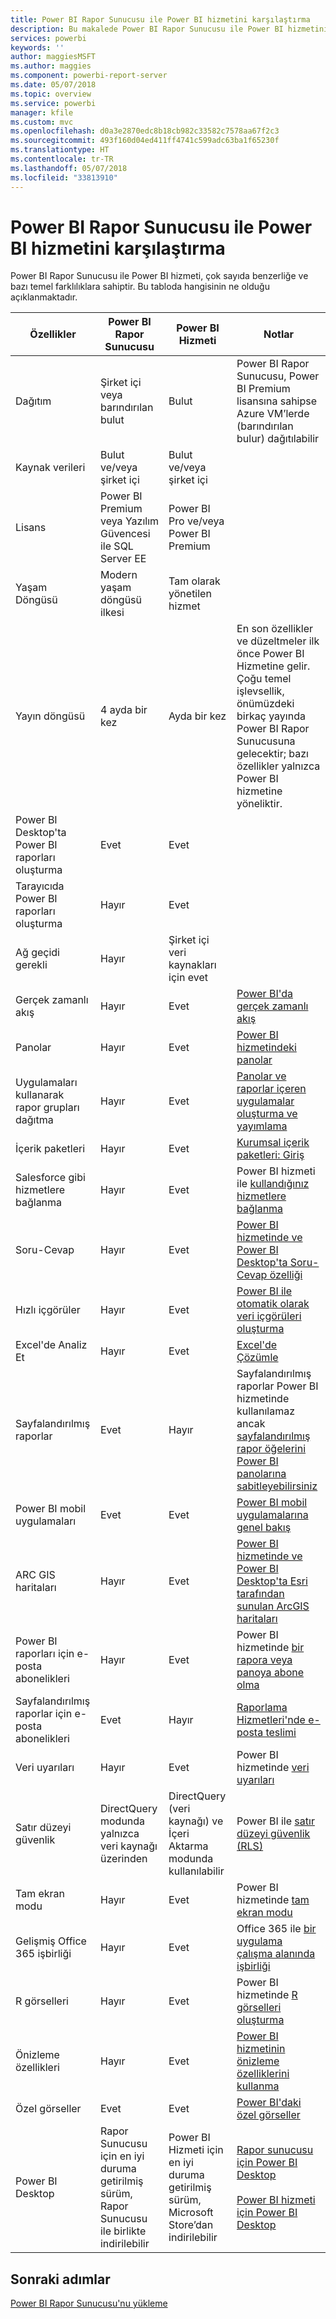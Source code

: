 ```yaml
---
title: Power BI Rapor Sunucusu ile Power BI hizmetini karşılaştırma
description: Bu makalede Power BI Rapor Sunucusu ile Power BI hizmetinin özellikleri karşılaştırılmaktadır.
services: powerbi
keywords: ''
author: maggiesMSFT
ms.author: maggies
ms.component: powerbi-report-server
ms.date: 05/07/2018
ms.topic: overview
ms.service: powerbi
manager: kfile
ms.custom: mvc
ms.openlocfilehash: d0a3e2870edc8b18cb982c33582c7578aa67f2c3
ms.sourcegitcommit: 493f160d04ed411ff4741c599adc63ba1f65230f
ms.translationtype: HT
ms.contentlocale: tr-TR
ms.lasthandoff: 05/07/2018
ms.locfileid: "33813910"
---
```

# <a name="comparing-power-bi-report-server-and-the-power-bi-service"></a>Power BI Rapor Sunucusu ile Power BI hizmetini karşılaştırma

Power BI Rapor Sunucusu ile Power BI hizmeti, çok sayıda benzerliğe ve bazı temel farklılıklara sahiptir. Bu tabloda hangisinin ne olduğu açıklanmaktadır.

| Özellikler | Power BI Rapor Sunucusu | Power BI Hizmeti | Notlar
|---------|---------|---------|---------|
| Dağıtım | Şirket içi veya barındırılan bulut | Bulut | Power BI Rapor Sunucusu, Power BI Premium lisansına sahipse Azure VM’lerde (barındırılan bulur) dağıtılabilir
| Kaynak verileri | Bulut ve/veya şirket içi | Bulut ve/veya şirket içi |  
| Lisans | Power BI Premium veya Yazılım Güvencesi ile SQL Server EE | Power BI Pro ve/veya Power BI Premium |  
| Yaşam Döngüsü | Modern yaşam döngüsü ilkesi | Tam olarak yönetilen hizmet |  
| Yayın döngüsü | 4 ayda bir kez | Ayda bir kez | En son özellikler ve düzeltmeler ilk önce Power BI Hizmetine gelir. Çoğu temel işlevsellik, önümüzdeki birkaç yayında Power BI Rapor Sunucusuna gelecektir; bazı özellikler yalnızca Power BI hizmetine yöneliktir.
| Power BI Desktop'ta Power BI raporları oluşturma | Evet | Evet |  
| Tarayıcıda Power BI raporları oluşturma | Hayır | Evet |  
| Ağ geçidi gerekli | Hayır | Şirket içi veri kaynakları için evet |  
| Gerçek zamanlı akış | Hayır | Evet | [Power BI'da gerçek zamanlı akış](../service-real-time-streaming.md)
| Panolar | Hayır | Evet | [Power BI hizmetindeki panolar](../service-dashboards.md) 
| Uygulamaları kullanarak rapor grupları dağıtma | Hayır | Evet | [Panolar ve raporlar içeren uygulamalar oluşturma ve yayımlama](../service-create-distribute-apps.md) 
| İçerik paketleri | Hayır | Evet | [Kurumsal içerik paketleri: Giriş](../service-organizational-content-pack-introduction.md) 
| Salesforce gibi hizmetlere bağlanma | Hayır | Evet | Power BI hizmeti ile [kullandığınız hizmetlere bağlanma](../service-connect-to-services.md)
| Soru-Cevap | Hayır | Evet | [Power BI hizmetinde ve Power BI Desktop'ta Soru-Cevap özelliği](../power-bi-q-and-a.md) 
| Hızlı içgörüler | Hayır | Evet | [Power BI ile otomatik olarak veri içgörüleri oluşturma](../service-insights.md) 
| Excel'de Analiz Et | Hayır | Evet | [Excel'de Çözümle](../service-analyze-in-excel.md) 
| Sayfalandırılmış raporlar | Evet | Hayır | Sayfalandırılmış raporlar Power BI hizmetinde kullanılamaz ancak [sayfalandırılmış rapor öğelerini Power BI panolarına sabitleyebilirsiniz](https://docs.microsoft.com/sql/reporting-services/pin-reporting-services-items-to-power-bi-dashboards)
| Power BI mobil uygulamaları | Evet | Evet | [Power BI mobil uygulamalarına genel bakış](../mobile-apps-for-mobile-devices.md) 
| ARC GIS haritaları | Hayır | Evet | [Power BI hizmetinde ve Power BI Desktop'ta Esri tarafından sunulan ArcGIS haritaları](../power-bi-visualization-arcgis.md)
| Power BI raporları için e-posta abonelikleri | Hayır | Evet | Power BI hizmetinde [bir rapora veya panoya abone olma](../service-report-subscribe.md) 
| Sayfalandırılmış raporlar için e-posta abonelikleri | Evet | Hayır | [Raporlama Hizmetleri'nde e-posta teslimi](https://docs.microsoft.com/sql/reporting-services/subscriptions/e-mail-delivery-in-reporting-services)  
| Veri uyarıları | Hayır | Evet | Power BI hizmetinde [veri uyarıları](../service-set-data-alerts.md)
| Satır düzeyi güvenlik | DirectQuery modunda yalnızca veri kaynağı üzerinden | DirectQuery (veri kaynağı) ve İçeri Aktarma modunda kullanılabilir | Power BI ile [satır düzeyi güvenlik (RLS)](../service-admin-rls.md) 
| Tam ekran modu | Hayır | Evet | Power BI hizmetinde [tam ekran modu](../service-fullscreen-mode.md) 
| Gelişmiş Office 365 işbirliği | Hayır | Evet | Office 365 ile [bir uygulama çalışma alanında işbirliği](../service-collaborate-power-bi-workspace.md) 
| R görselleri | Hayır | Evet | Power BI hizmetinde [R görselleri oluşturma](../service-r-visuals.md)  
| Önizleme özellikleri | Hayır | Evet | [Power BI hizmetinin önizleme özelliklerini kullanma](../service-preview-features.md) 
| Özel görseller | Evet | Evet | [Power BI'daki özel görseller](../power-bi-custom-visuals.md) 
| Power BI Desktop | Rapor Sunucusu için en iyi duruma getirilmiş sürüm, Rapor Sunucusu ile birlikte indirilebilir | Power BI Hizmeti için en iyi duruma getirilmiş sürüm, Microsoft Store’dan indirilebilir | [Rapor sunucusu için Power BI Desktop](https://powerbi.microsoft.com/report-server/) <br><br> [Power BI hizmeti için Power BI Desktop](http://aka.ms/pbidesktopstore)

## <a name="next-steps"></a>Sonraki adımlar
[Power BI Rapor Sunucusu'nu yükleme](install-report-server.md)  



